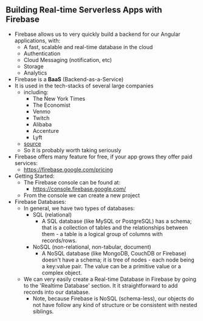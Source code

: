 ## Building Real-time Serverless Apps with Firebase
* Firebase allows us to very quickly build a backend for our Angular applications, with:
    * A fast, scalable and real-time database in the cloud
    * Authentication
    * Cloud Messaging (notification, etc)
    * Storage
    * Analytics
* Firebase is a **BaaS** (Backend-as-a-Service)
* It is used in the tech-stacks of several large companies
    * including:
        * The New York Times
        * The Economist
        * Venmo
        * Twitch
        * Alibaba
        * Accenture
        * Lyft
    * [source](https://careerkarma.com/blog/companies-that-use-firebase/)
    * So it is probably worth taking seriously
* Firebase offers many feature for free, if your app grows they offer paid services: 
    * https://firebase.google.com/pricing
* Getting Started:
    * The Firebase console can be found at: 
        * https://console.firebase.google.com/
    * From the console we can create a new project
* Firebase Databases:
    * In general, we have two types of databases:
        * SQL (relational)
            * A SQL database (like MySQL or PostgreSQL) has a schema; that is a collection of tables and the relationships between them - a table is a logical group of columns with records/rows.
        * NoSQL (non-relational, non-tabular, document)
            * A NoSQL database (like MongoDB, CouchDB or Firebase) doesn't have a schema; it is tree of nodes - each node being a key:value pair. The value can be a primitive value or a complex object.
    * We can very easily create a Real-time Database in Firebase by going to the 'Realtime Database' section. It it straightforward to add records into our database.
        * Note, because Firebase is NoSQL (schema-less), our objects do not have follow any kind of structure or be consistent with nested siblings.

